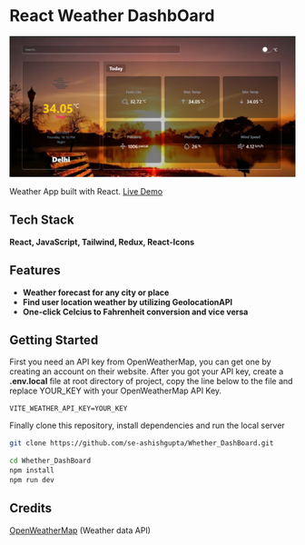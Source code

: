 # React Weather DashbOard

![](src/assets/UI-Look.png)

Weather App built with React.
[Live Demo](https://whether-dash-board.vercel.app)

## Tech Stack

**React, JavaScript, Tailwind, Redux, React-Icons**

## Features

- **Weather forecast for any city or place**
- **Find user location weather by utilizing GeolocationAPI**
- **One-click Celcius to Fahrenheit conversion and vice versa**

## Getting Started

First you need an API key from OpenWeatherMap, you can get one by creating an account on their website.
After you got your API key, create a **.env.local** file at root directory of project, copy the line below to the file and replace YOUR_KEY with your OpenWeatherMap API Key.

```
VITE_WEATHER_API_KEY=YOUR_KEY
```

Finally clone this repository, install dependencies and run the local server

```bash
git clone https://github.com/se-ashishgupta/Whether_DashBoard.git
```

```bash
cd Whether_DashBoard
npm install
npm run dev
```

## Credits

[OpenWeatherMap](https://openweathermap.org/ 'OpenWeatherMap') (Weather data API)